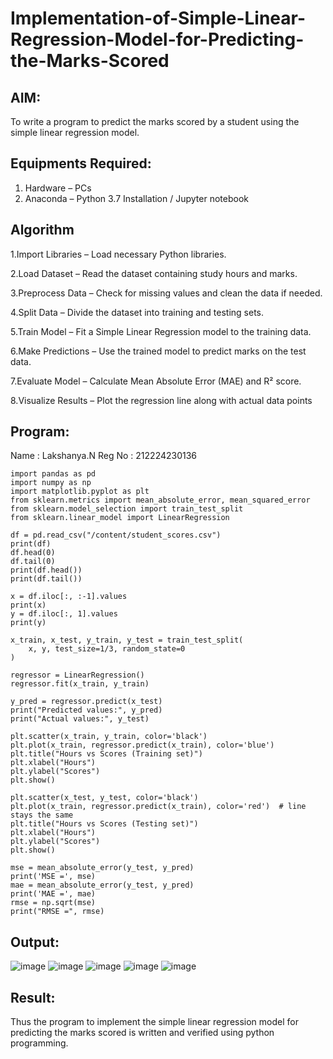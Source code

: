 # Implementation-of-Simple-Linear-Regression-Model-for-Predicting-the-Marks-Scored

## AIM:
To write a program to predict the marks scored by a student using the simple linear regression model.

## Equipments Required:
1. Hardware – PCs
2. Anaconda – Python 3.7 Installation / Jupyter notebook

## Algorithm
1.Import Libraries – Load necessary Python libraries.

2.Load Dataset – Read the dataset containing study hours and marks.

3.Preprocess Data – Check for missing values and clean the data if needed.

4.Split Data – Divide the dataset into training and testing sets.

5.Train Model – Fit a Simple Linear Regression model to the training data.

6.Make Predictions – Use the trained model to predict marks on the test data.

7.Evaluate Model – Calculate Mean Absolute Error (MAE) and R² score.

8.Visualize Results – Plot the regression line along with actual data points

## Program:
Name : Lakshanya.N
Reg No : 212224230136
```
import pandas as pd
import numpy as np
import matplotlib.pyplot as plt
from sklearn.metrics import mean_absolute_error, mean_squared_error
from sklearn.model_selection import train_test_split
from sklearn.linear_model import LinearRegression
```
```
df = pd.read_csv("/content/student_scores.csv")
print(df)
df.head(0)
df.tail(0)
print(df.head())
print(df.tail())
```
```
x = df.iloc[:, :-1].values
print(x)
y = df.iloc[:, 1].values
print(y)
```
```
x_train, x_test, y_train, y_test = train_test_split(
    x, y, test_size=1/3, random_state=0
)
```
```
regressor = LinearRegression()
regressor.fit(x_train, y_train)
```
```
y_pred = regressor.predict(x_test)
print("Predicted values:", y_pred)
print("Actual values:", y_test)
```
```
plt.scatter(x_train, y_train, color='black')
plt.plot(x_train, regressor.predict(x_train), color='blue')
plt.title("Hours vs Scores (Training set)")
plt.xlabel("Hours")
plt.ylabel("Scores")
plt.show()
```
```
plt.scatter(x_test, y_test, color='black')
plt.plot(x_train, regressor.predict(x_train), color='red')  # line stays the same
plt.title("Hours vs Scores (Testing set)")
plt.xlabel("Hours")
plt.ylabel("Scores")
plt.show()
```
```
mse = mean_absolute_error(y_test, y_pred)
print('MSE =', mse)
mae = mean_absolute_error(y_test, y_pred)
print('MAE =', mae)
rmse = np.sqrt(mse)
print("RMSE =", rmse)
```

## Output:

![image](https://github.com/user-attachments/assets/8cd969a3-525a-4d08-ae69-ea2458873df6)
![image](https://github.com/user-attachments/assets/4075e7ec-5f3b-4bc3-bdbf-1ecc81569d4b)
![image](https://github.com/user-attachments/assets/b3576ebe-72a5-47c4-a571-7dd1ed671b23)
![image](https://github.com/user-attachments/assets/dfd8e994-3d54-46a3-b874-1201137be97b)
![image](https://github.com/user-attachments/assets/a359937e-9fad-4473-9616-e3e91cd6b5af)

## Result:
Thus the program to implement the simple linear regression model for predicting the marks scored is written and verified using python programming.
